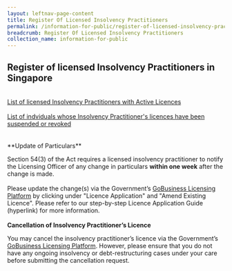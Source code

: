 ```yaml
---
layout: leftnav-page-content
title: Register Of Licensed Insolvency Practitioners
permalink: /information-for-public/register-of-licensed-insolvency-practitioners/
breadcrumb: Register Of Licensed Insolvency Practitioners
collection_name: information-for-public
---
```


**Register of licensed Insolvency Practitioners in Singapore**<br>
---
<br>
<a href="/files/ML List as at 1 Jan 2020.pdf" target="_blank">List of licensed Insolvency Practitioners with Active Licences</a>
<br><br>
<a href="/files/ML List as at 1 Jan 2020.pdf" target="_blank">List of indviduals whose Insolvency Practitioner's licences have been suspended or revoked</a>
<br>
<br><br>**Update of Particulars**<br>

Section 54(3) of the Act requires a licensed insolvency practitioner to notify the Licensing Officer of any change in particulars **within one week** after the change is made.
<br><br>
Please update the change(s) via the Government’s <a href="https://www.gobusiness.gov.sg/licences" target="_blank">GoBusiness Licensing Platform</a> by clicking under "Licence Application" and "Amend Existing Licence". Please refer to our step-by-step Licence Application Guide (hyperlink) for more information.
<br>
<br>**Cancellation of Insolvency Practitioner’s Licence**<br>

You may cancel the insolvency practitioner’s licence via the Government’s <a href="https://www.gobusiness.gov.sg/licences" target="_blank">GoBusiness Licensing Platform</a>. However, please ensure that you do not have any ongoing insolvency or debt-restructuring cases under your care before submitting the cancellation request.
<br>
